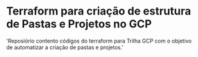 # Terraform para criação de estrutura de Pastas e Projetos no GCP

'Reposiório contento códigos do terraform para Trilha GCP com o objetivo de automatizar a criação de pastas e projetos.'
